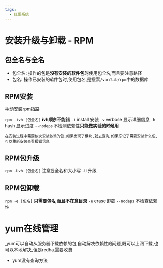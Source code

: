 ```yaml
---
tags:
  - 红帽系统
---
```

# 安装升级与卸载 - RPM


## 包全名与全名

* 包全名: 操作的包是**没有安装的软件包时**使用包全名,而且要注意路径
* 包名: 操作已安装的软件包时,使用包名,是搜索`/var/lib/rpm`中的数据库

## RPM安装 
[手动安装rpm指路](https://www.bilibili.com/video/BV1mW411i7Qf?p=29&spm_id_from=pageDriver&vd_source=3160d37f60170752bf861a31acdb406c)

`rpm -ivh [包全名]`  **ivh顺序不能错**
`-i` install 安装
`-v` verbose 显示详细信息
`-h` hash 显示进度
`--nodeps` 不检测依赖性**只能做实验的时候用**

    在安装过程中需要依次安装依赖的包,如果出现了模块,就去查询,如果忘记了需要安装什么包,可以重新安装查看报错信息

## RPM包升级

`rpm -Uvh [包全名]` 注意是全名和大小写
`-U` 升级

## RPM包卸载

`rpm -e [包名]` **只需要包名,而且不在意目录**
`-e` erase 卸载
`--nodeps` 不检查依赖性

# yum在线管理
_yum可以自动从服务器下载依赖的包,自动解决依赖性的问题,既可以上网下载,也可以本地解决_但是redhat需要收费
* yum没有查询方法





